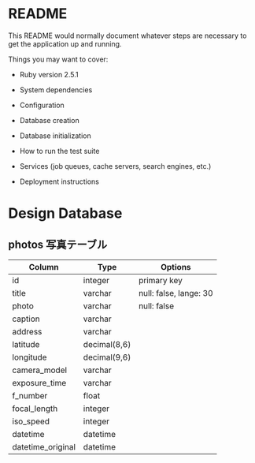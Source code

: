 # README

This README would normally document whatever steps are necessary to get the
application up and running.

Things you may want to cover:

* Ruby version
2.5.1

* System dependencies

* Configuration

* Database creation

* Database initialization

* How to run the test suite

* Services (job queues, cache servers, search engines, etc.)

* Deployment instructions

# Design Database

## photos 写真テーブル
|Column|Type|Options|
|------|----|-------|
|id|integer|primary key|
|title|varchar|null: false, lange: 30|
|photo|varchar|null: false|
|caption|varchar||
|address|varchar||
|latitude|decimal(8,6)||
|longitude|decimal(9,6)||
|camera_model|varchar||
|exposure_time|varchar||
|f_number|float||
|focal_length|integer||
|iso_speed|integer||
|datetime|datetime||
|datetime_original|datetime||
